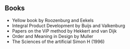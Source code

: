 ## Books

- Yellow book by Roozenburg and Eekels
- Integral Product Development by Buijs and Valkenburg
- Papers on the ViP method by Hekkert and van Dijk
- Order and Meaning in Design by Muller
- The Sciences of the artificial Simon H (1996)
